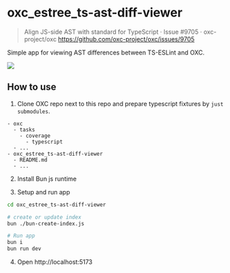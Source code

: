 # oxc_estree_ts-ast-diff-viewer

> Align JS-side AST with standard for TypeScript · Issue #9705 · oxc-project/oxc
> https://github.com/oxc-project/oxc/issues/9705

Simple app for viewing AST differences between TS-ESLint and OXC.

![](./ss.avif)

## How to use

1. Clone OXC repo next to this repo and prepare typescript fixtures by `just submodules`.

```
- oxc
  - tasks
    - coverage
      - typescript
  - ...
- oxc_estree_ts-ast-diff-viewer
  - README.md
  - ...
```

2. Install Bun js runtime

3. Setup and run app

```sh
cd oxc_estree_ts-ast-diff-viewer

# create or update index
bun ./bun-create-index.js

# Run app
bun i
bun run dev
```

4. Open http://localhost:5173
